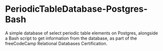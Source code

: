 # PeriodicTableDatabase-Postgres-Bash
A simple database of select periodic table elements on Postgres, alongside a Bash script to get information from the database, as part of the freeCodeCamp Relational Databases Certification.
